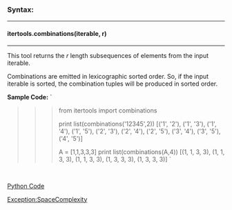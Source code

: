 ### Syntax:
--------------
#### itertools.combinations(iterable, r)
--------------------------------------

This tool returns the *r* length subsequences of elements from the input iterable.

Combinations are emitted in lexicographic sorted order. So, if the input iterable is sorted, the combination tuples will be produced in sorted order.

**Sample Code:**
`
>>> from itertools import combinations
>>> 
>>> print list(combinations('12345',2))
[('1', '2'), ('1', '3'), ('1', '4'), ('1', '5'), ('2', '3'), ('2', '4'), ('2', '5'), ('3', '4'), ('3', '5'), ('4', '5')]
>>> 
>>> A = [1,1,3,3,3]
>>> print list(combinations(A,4))
[(1, 1, 3, 3), (1, 1, 3, 3), (1, 1, 3, 3), (1, 3, 3, 3), (1, 3, 3, 3)]
`

<br/>

[Python Code](https://github.com/noviicee/basic_python_modules/blob/main/Itertools/Itertools%20Combination/itertools_combination.py)

[Exception:SpaceComplexity](https://github.com/noviicee/basic_python_modules/blob/main/Itertools/Itertools%20Combination/itertools_combination_exp.py)
